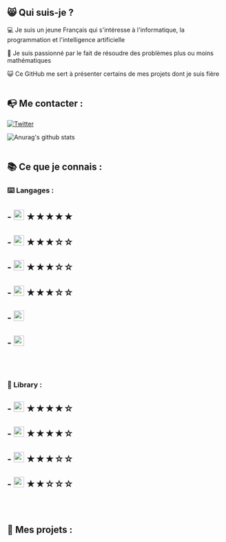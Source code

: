 
## 😸 Qui suis-je ?

💻 Je suis un jeune Français qui s'intéresse à l'informatique, la programmation et l'intelligence artificielle 

🔎 Je suis passionné par le fait de résoudre des problèmes plus ou moins mathématiques 

😺 Ce GitHub me sert à présenter certains de mes projets dont je suis fière 
<br><br>

## 📭 Me contacter :

[![Twitter](https://en.wikipedia.org/wiki/Twitter#/media/File:Twitter_Logo_as_of_2021.svg)](https://twitter.com/Chlouis_py)

![Anurag's github stats](https://github-readme-stats.vercel.app/api?username=chlouispy&hide=issues&show_icons=true)
<br><br>

## 📚 Ce que je connais :

### ⌨️ Langages :

 ## - <img src="https://upload.wikimedia.org/wikipedia/commons/c/c3/Python-logo-notext.svg" width=24px> ★★★★★
 ## - <img src="https://upload.wikimedia.org/wikipedia/commons/thumb/9/99/Unofficial_JavaScript_logo_2.svg/1024px-Unofficial_JavaScript_logo_2.svg.png" width=24px> ★★★☆☆
 ## - <img src="https://upload.wikimedia.org/wikipedia/commons/thumb/0/05/Go_Logo_Blue.svg/1920px-Go_Logo_Blue.svg.png" height=24px> ★★★☆☆
 ## - <img src="https://www.britefish.net/wp-content/uploads/2019/07/logo-c-1.png" height=24px> ★★★☆☆
 ## - <img src="https://upload.wikimedia.org/wikipedia/commons/6/61/HTML5_logo_and_wordmark.svg" height=24px>
 ## - <img src="https://upload.wikimedia.org/wikipedia/commons/d/d5/CSS3_logo_and_wordmark.svg" height=24px>
<br><br>

### 📖 Library :

 ## - <img src="https://upload.wikimedia.org/wikipedia/commons/a/ae/Keras_logo.svg" height=24px> ★★★★☆
 ## - <img src="https://user-images.githubusercontent.com/50221806/86498201-a8bd8680-bd39-11ea-9d08-66b610a8dc01.png" height=24px> ★★★★☆
 ## - <img src="https://upload.wikimedia.org/wikipedia/commons/2/2d/Tensorflow_logo.svg" height=24px> ★★★☆☆
 ## - <img src="https://pytorch.org/assets/images/pytorch-logo.png" height=24px> ★★☆☆☆
<br><br>

## 📂 Mes projets :
